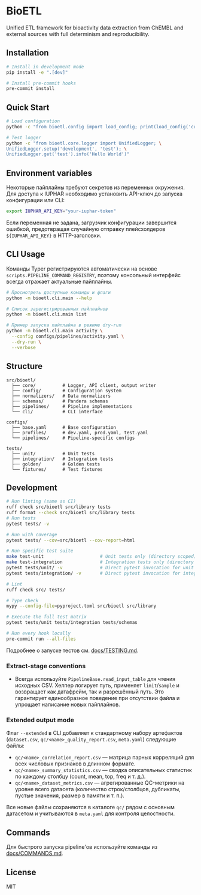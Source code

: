 # BioETL

Unified ETL framework for bioactivity data extraction from ChEMBL and
external sources with full determinism and reproducibility.

## Installation

```bash
# Install in development mode
pip install -e ".[dev]"

# Install pre-commit hooks
pre-commit install
```

## Quick Start

```bash
# Load configuration
python -c "from bioetl.config import load_config; print(load_config('configs/profiles/dev.yaml'))"

# Test logger
python -c "from bioetl.core.logger import UnifiedLogger; \
UnifiedLogger.setup('development', 'test'); \
UnifiedLogger.get('test').info('Hello World')"
```

## Environment variables

Некоторые пайплайны требуют секретов из переменных окружения. Для доступа к IUPHAR
необходимо установить API-ключ до запуска конфигурации или CLI:

```bash
export IUPHAR_API_KEY="your-iuphar-token"
```

Если переменная не задана, загрузчик конфигурации завершится ошибкой, предотвращая
случайную отправку плейсхолдеров `${IUPHAR_API_KEY}` в HTTP-заголовки.

## CLI Usage

Команды Typer регистрируются автоматически на основе `scripts.PIPELINE_COMMAND_REGISTRY`,
поэтому консольный интерфейс всегда отражает актуальные пайплайны.

```bash
# Просмотреть доступные команды и флаги
python -m bioetl.cli.main --help

# Список зарегистрированных пайплайнов
python -m bioetl.cli.main list

# Пример запуска пайплайна в режиме dry-run
python -m bioetl.cli.main activity \
  --config configs/pipelines/activity.yaml \
  --dry-run \
  --verbose
```

## Structure

```text
src/bioetl/
  ├── core/          # Logger, API client, output writer
  ├── config/        # Configuration system
  ├── normalizers/   # Data normalizers
  ├── schemas/       # Pandera schemas
  ├── pipelines/     # Pipeline implementations
  └── cli/           # CLI interface

configs/
  ├── base.yaml      # Base configuration
  ├── profiles/      # dev.yaml, prod.yaml, test.yaml
  └── pipelines/     # Pipeline-specific configs

tests/
  ├── unit/          # Unit tests
  ├── integration/   # Integration tests
  ├── golden/        # Golden tests
  └── fixtures/      # Test fixtures
```

## Development

```bash
# Run linting (same as CI)
ruff check src/bioetl src/library tests
ruff format --check src/bioetl src/library tests
# Run tests
pytest tests/ -v

# Run with coverage
pytest tests/ --cov=src/bioetl --cov-report=html

# Run specific test suite
make test-unit                     # Unit tests only (directory scoped)
make test-integration              # Integration tests only (directory scoped)
pytest tests/unit/ -v              # Direct pytest invocation for unit tests
pytest tests/integration/ -v       # Direct pytest invocation for integration tests

# Lint
ruff check src/ tests/

# Type check
mypy --config-file=pyproject.toml src/bioetl src/library

# Execute the full test matrix
pytest tests/unit tests/integration tests/schemas

# Run every hook locally
pre-commit run --all-files
```

Подробнее о запуске тестов см. [docs/TESTING.md](docs/TESTING.md).

### Extract-stage conventions

* Всегда используйте `PipelineBase.read_input_table` для чтения исходных CSV.
  Хелпер логирует путь, применяет `limit`/`sample` и возвращает как датафрейм,
  так и разрешённый путь. Это гарантирует единообразное поведение при
  отсутствии файла и упрощает написание новых пайплайнов.

### Extended output mode

Флаг `--extended` в CLI добавляет к стандартному набору артефактов
(`dataset.csv`, `qc/<name>_quality_report.csv`, `meta.yaml`) следующие файлы:

* `qc/<name>_correlation_report.csv` — матрица парных корреляций для всех
  числовых признаков в длинном формате.
* `qc/<name>_summary_statistics.csv` — сводка описательных статистик по
  каждому столбцу (count, mean, top, freq и т. д.).
* `qc/<name>_dataset_metrics.csv` — агрегированные QC-метрики на уровне всего
  датасета (количество строк/столбцов, дубликаты, пустые значения, размер в
  памяти и т. п.).

Все новые файлы сохраняются в каталоге `qc/` рядом с основным датасетом и
учитываются в `meta.yaml` для контроля целостности.

## Commands

Для быстрого запуска pipeline'ов используйте команды из [docs/COMMANDS.md](docs/COMMANDS.md).

## License

MIT
